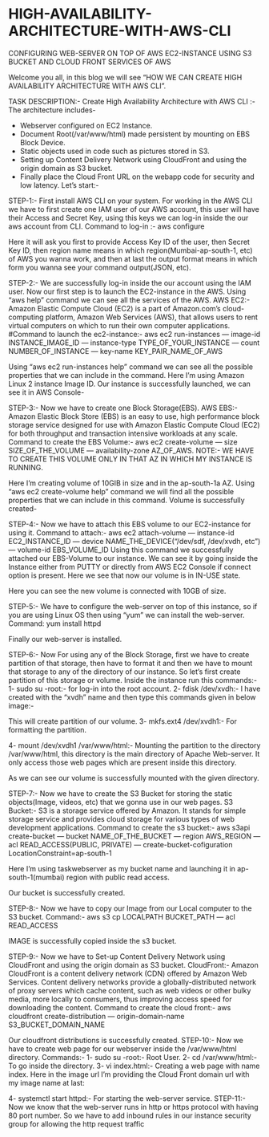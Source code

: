 # HIGH-AVAILABILITY-ARCHITECTURE-WITH-AWS-CLI

CONFIGURING WEB-SERVER ON TOP OF AWS EC2-INSTANCE USING S3 BUCKET AND CLOUD FRONT SERVICES OF AWS

Welcome you all, in this blog we will see “HOW WE CAN CREATE HIGH AVAILABILITY ARCHITECTURE WITH AWS CLI”.


TASK DESCRIPTION:-
Create High Availability Architecture with AWS CLI :-
The architecture includes-
- Webserver configured on EC2 Instance.
- Document Root(/var/www/html) made
persistent by mounting on EBS Block Device.
- Static objects used in code such as
pictures stored in S3.
- Setting up Content Delivery Network using
CloudFront and using the origin domain as S3 bucket.
- Finally place the Cloud Front URL on the
webapp code for security and low latency.
Let’s start:-

STEP-1:- First install AWS CLI on your system. For working in the AWS CLI we have to first create one IAM user of our AWS account, this user will have their Access and Secret Key, using this keys we can log-in inside the our aws account from CLI. Command to log-in :-
aws configure


Here it will ask you first to provide Access Key ID of the user, then Secret Key ID, then region name means in which region(Mumbai-ap-south-1, etc) of AWS you wanna work, and then at last the output format means in which form you wanna see your command output(JSON, etc).

STEP-2:- We are successfully log-in inside the our account using the IAM user. Now our first step is to launch the EC2-instance in the AWS. Using “aws help” command we can see all the services of the AWS.
AWS EC2:- Amazon Elastic Compute Cloud (EC2) is a part of Amazon.com’s cloud-computing platform, Amazon Web Services (AWS), that allows users to rent virtual computers on which to run their own computer applications.
#Command to launch the ec2-instance:-
aws ec2 run-instances — image-id INSTANCE_IMAGE_ID — instance-type TYPE_OF_YOUR_INSTANCE — count NUMBER_OF_INSTANCE — key-name KEY_PAIR_NAME_OF_AWS


Using “aws ec2 run-instances help” command we can see all the possible properties that we can include in the command. Here I’m using Amazon Linux 2 instance Image ID.
Our instance is successfully launched, we can see it in AWS Console-


STEP-3:- Now we have to create one Block Storage(EBS).
AWS EBS:- Amazon Elastic Block Store (EBS) is an easy to use, high performance block storage service designed for use with Amazon Elastic Compute Cloud (EC2) for both throughput and transaction intensive workloads at any scale.
Command to create the EBS Volume:-
aws ec2 create-volume — size SIZE_OF_THE_VOLUME — availability-zone AZ_OF_AWS.
NOTE:- WE HAVE TO CREATE THIS VOLUME ONLY IN THAT AZ IN WHICH MY INSTANCE IS RUNNING.


Here I’m creating volume of 10GIB in size and in the ap-south-1a AZ. Using “aws ec2 create-volume help” command we will find all the possible properties that we can include in this command.
Volume is successfully created-


STEP-4:- Now we have to attach this EBS volume to our EC2-instance for using it.
Command to attach:-
aws ec2 attach-volume — instance-id EC2_INSTANCE_ID — device NAME_THE_DEVICE(“/dev/sdf, /dev/xvdh, etc”) — volume-id EBS_VOLUME_ID
Using this command we successfully attached our EBS-Volume to our instance. We can see it by going inside the Instance either from PUTTY or directly from AWS EC2 Console if connect option is present.
Here we see that now our volume is in IN-USE state.




Here you can see the new volume is connected with 10GB of size.

STEP-5:- We have to configure the web-server on top of this instance, so if you are using Linux OS then using “yum” we can install the web-server. Command:
yum install httpd


Finally our web-server is installed.

STEP-6:- Now For using any of the Block Storage, first we have to create partition of that storage, then have to format it and then we have to mount that storage to any of the directory of our instance. So let’s first create partition of this storage or volume.
Inside the instance run this commands:-
1- sudo su -root:- for log-in into the root account.
2- fdisk /dev/xvdh:- I have created with the “xvdh” name and then type this commands given in below image:-


This will create partition of our volume.
3- mkfs.ext4 /dev/xvdh1:- For formatting the partition.


4- mount /dev/xvdh1 /var/www/html:- Mounting the partition to the directory /var/www/html, this directory is the main directory of Apache Web-server. It only access those web pages which are present inside this directory.


As we can see our volume is successfully mounted with the given directory.

STEP-7:- Now we have to create the S3 Bucket for storing the static objects(Image, videos, etc) that we gonna use in our web pages.
S3 Bucket:- S3 is a storage service offered by Amazon. It stands for simple storage service and provides cloud storage for various types of web development applications.
Command to create the s3 bucket:-
aws s3api create-bucket — bucket NAME_OF_THE_BUCKET — region AWS_REGION — acl READ_ACCESS(PUBLIC, PRIVATE) — create-bucket-cofiguration LocationConstraint=ap-south-1


Here I’m using taskwebserver as my bucket name and launching it in ap-south-1(mumbai) region with public read access.


Our bucket is successfully created.

STEP-8:- Now we have to copy our Image from our Local computer to the S3 bucket. Command:-
aws s3 cp LOCALPATH BUCKET_PATH — acl READ_ACCESS

IMAGE is successfully copied inside the s3 bucket.

STEP-9:- Now we have to Set-up Content Delivery Network using
CloudFront and using the origin domain as S3 bucket.
CloudFront:- Amazon CloudFront is a content delivery network (CDN) offered by Amazon Web Services. Content delivery networks provide a globally-distributed network of proxy servers which cache content, such as web videos or other bulky media, more locally to consumers, thus improving access speed for downloading the content.
Command to create the cloud front:-
aws cloudfront create-distribution — origin-domain-name S3_BUCKET_DOMAIN_NAME




Our cloudfront distributions is successfully created.
STEP-10:- Now we have to create web page for our webserver inside the /var/www/html directory.
Commands:-
1- sudo su -root:- Root User.
2- cd /var/www/html:- To go inside the directory.
3- vi index.html:- Creating a web page with name index. Here in the image url I’m providing the Cloud Front domain url with my image name at last:


4- systemctl start httpd:- For starting the web-server service.
STEP-11:- Now we know that the web-server runs in http or https protocol with having 80 port number. So we have to add inbound rules in our instance security group for allowing the http request traffic
